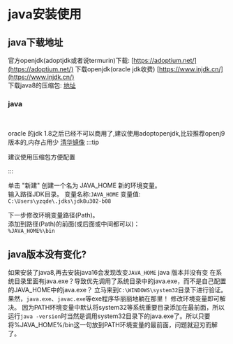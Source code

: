 # java安装使用

## java下载地址

官方openjdk(adoptjdk或者说termurin)下载: [https://adoptium.net/](https://adoptium.net/)
下载openjdk(oracle jdk收费)
[https://www.injdk.cn/](https://www.injdk.cn/)  
下载java8的压缩包: [地址](https://www.oracle.com/java/technologies/javase/javase8-archive-downloads.html)

### java

​

oracle 的jdk 1.8之后已经不可以商用了,建议使用adoptopenjdk,比较推荐openj9版本的,内存占用少
  [清华镜像](https://mirror.tuna.tsinghua.edu.cn/AdoptOpenJDK/)
:::tip

建议使用压缩包方便配置

:::

单击 "新建" 创建一个名为 JAVA_HOME 新的环境变量。  
输入路径JDK目录。
变量名称:`JAVA_HOME`
变量值: `C:\Users\yzqde\.jdks\jdk8u302-b08`

下一步修改环境变量路径(Path)。  
添加到路径(Path)的前面(或后面或中间都可以)：  
`%JAVA_HOME%\bin`

## java版本没有变化?

 如果安装了java8,再去安装java16会发现改变`JAVA_HOME`  java 版本并没有变
在系统目录里面有java.exe？导致优先调用了系统目录中的java.exe，而不是自己配置的JAVA_HOME中的java.exe？
立马来到`C:\WINDOWS\system32`目录下进行验证。果然，`java.exe`、`javac.exe`等exe程序华丽丽地躺在那里！
修改环境变量即可解决。
因为PATH环境变量中默认将system32等系统重要目录添加在最前面，所以运行`java -version`时当然是调用system32目录下的java.exe了。所以只要将%JAVA_HOME%/bin这一句放到PATH环境变量的最前面，问题就迎刃而解了。
